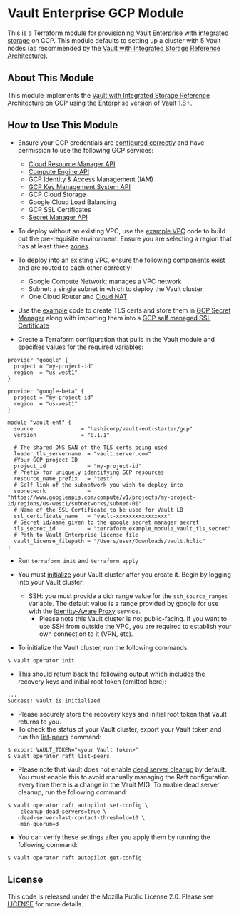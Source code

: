 # Vault Enterprise GCP Module

This is a Terraform module for provisioning Vault Enterprise with [integrated
storage](https://www.vaultproject.io/docs/concepts/integrated-storage) on GCP.
This module defaults to setting up a cluster with 5 Vault nodes (as recommended
by the [Vault with Integrated Storage Reference
Architecture](https://learn.hashicorp.com/vault/operations/raft-reference-architecture)).

## About This Module
This module implements the [Vault with Integrated Storage Reference
Architecture](https://learn.hashicorp.com/vault/operations/raft-reference-architecture#node)
on GCP using the Enterprise version of Vault 1.8+.

## How to Use This Module

- Ensure your GCP credentials are [configured
  correctly](https://registry.terraform.io/providers/hashicorp/google/latest/docs/guides/provider_reference#authentication)
  and have permission to use the following GCP services:
    - [Cloud Resource Manager API](https://cloud.google.com/resource-manager/reference/rest)
    - [Compute Engine API](https://cloud.google.com/compute/docs/reference/rest/v1)
    - GCP Identity & Access Management (IAM)
    - [GCP Key Management System API](https://cloud.google.com/kms/docs/reference/rest)
    - GCP Cloud Storage
    - Google Cloud Load Balancing
    - GCP SSL Certificates
    - [Secret Manager API](https://cloud.google.com/secret-manager/docs/reference/rest)

- To deploy without an existing VPC, use the [example VPC](https://github.com/hashicorp/terraform-gcp-vault-ent-starter/tree/main/examples/gcp-vpc)
  code to build out the pre-requisite environment. Ensure you are selecting a
  region that has at least three [
  zones](https://cloud.google.com/compute/docs/regions-zones).

- To deploy into an existing VPC, ensure the following components exist and are
  routed to each other correctly:
  - Google Compute Network: manages a VPC network
  - Subnet: a single subnet in which to deploy the Vault cluster
  - One Cloud Router and [Cloud NAT](https://cloud.google.com/nat/docs/overview)

- Use the [example](https://github.com/hashicorp/terraform-gcp-vault-ent-starter/tree/main/examples/gcp-tls) code to create TLS certs
  and store them in [GCP Secret Manager](https://cloud.google.com/secret-manager/docs/overview)
  along with importing them into a [GCP self managed SSL Certificate](https://cloud.google.com/load-balancing/docs/ssl-certificates)

- Create a Terraform configuration that pulls in the Vault module and specifies
  values for the required variables:

```hcl
provider "google" {
  project = "my-project-id"
  region  = "us-west1"
}

provider "google-beta" {
  project = "my-project-id"
  region  = "us-west1"
}

module "vault-ent" {
  source               = "hashicorp/vault-ent-starter/gcp"
  version              = "0.1.1"

  # The shared DNS SAN of the TLS certs being used
  leader_tls_servername  = "vault.server.com"
  #Your GCP project ID
  project_id             = "my-project-id"
  # Prefix for uniquely identifying GCP resources
  resource_name_prefix   = "test"
  # Self link of the subnetwork you wish to deploy into
  subnetwork             = "https://www.googleapis.com/compute/v1/projects/my-project-id/regions/us-west1/subnetworks/subnet-01"
  # Name of the SSL Certificate to be used for Vault LB
  ssl_certificate_name   = "vault-xxxxxxxxxxxxxxxx"
  # Secret id/name given to the google secret manager secret
  tls_secret_id          = "terraform_example_module_vault_tls_secret"
  # Path to Vault Enterprise license file
  vault_license_filepath = "/Users/user/Downloads/vault.hclic"
}
```

  - Run `terraform init` and `terraform apply`

  - You must
    [initialize](https://www.vaultproject.io/docs/commands/operator/init#operator-init)
    your Vault cluster after you create it. Begin by logging into your Vault
    cluster:
      - SSH: you must provide a cidr range value for the `ssh_source_ranges` variable.
        The default value is a range provided by google for use with the
        [Identity-Aware Proxy](https://cloud.google.com/iap) service.
          - Please note this Vault cluster is not public-facing. If you want to
            use SSH from outside the VPC, you are required to establish your own
            connection to it (VPN, etc).

  - To initialize the Vault cluster, run the following commands:

```
$ vault operator init
```

  - This should return back the following output which includes the recovery
    keys and initial root token (omitted here):

```
...
Success! Vault is initialized
```

  - Please securely store the recovery keys and initial root token that Vault
    returns to you.
  - To check the status of your Vault cluster, export your Vault token and run
    the
    [list-peers](https://www.vaultproject.io/docs/commands/operator/raft#list-peers)
    command:

```
$ export VAULT_TOKEN="<your Vault token>"
$ vault operator raft list-peers
```

- Please note that Vault does not enable [dead server
  cleanup](https://www.vaultproject.io/docs/concepts/integrated-storage/autopilot#dead-server-cleanup)
  by default. You must enable this to avoid manually managing the Raft
  configuration every time there is a change in the Vault MIG. To enable dead
  server cleanup, run the following command:

 ```
$ vault operator raft autopilot set-config \
    -cleanup-dead-servers=true \
    -dead-server-last-contact-threshold=10 \
    -min-quorum=3
 ```

- You can verify these settings after you apply them by running the following command:

```
$ vault operator raft autopilot get-config
```

## License

This code is released under the Mozilla Public License 2.0. Please see
[LICENSE](https://github.com/hashicorp/terraform-gcp-vault-ent-starter/blob/main/LICENSE) for more details.
